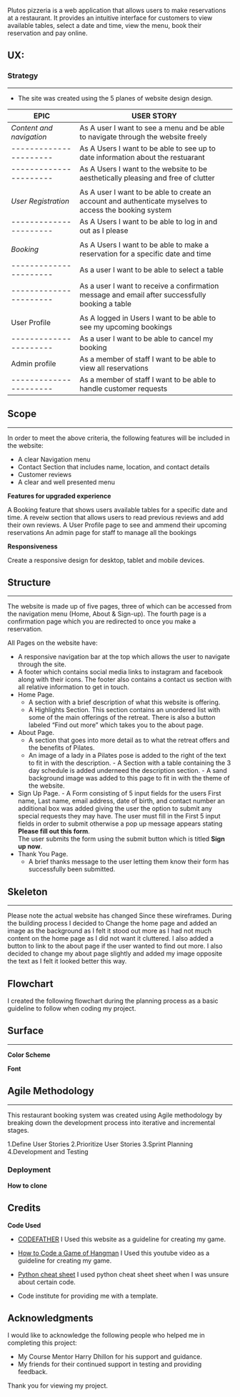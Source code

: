 

Plutos pizzeria is a web application that allows users to make reservations at a restaurant. It provides an intuitive interface for customers to view available tables, select a date and time, view the menu, book their reservation and pay online.


## UX:

### Strategy
__________________________________________________________________________________________________________________________________________________________________
- The site was created using the 5 planes of website design design.

| EPIC  | USER STORY |
| ------------- | ------------- |
| *Content and navigation*  | As A user I want to see a menu and be able to navigate through the website freely                                                |
| ----------------------    | As A Users I want to be able to see up to date information about the restuarant                                                  |
| ----------------------    | As A Users I want to the website to be aesthetically pleasing and free of clutter                                                |
|                           |
| *User Registration*       | As A user I want to be able to create an account and authenticate myselves to access the booking system                          |
| ----------------------    | As A Users I want to be able to log in and out as I please                                                                       |
|                           |  
| *Booking*                 | As A Users I want to be able to make a reservation for a specific date and time                                                   | | ----------------------    | As A Users I want to be able to specify the number of guests                                                                      |
| ----------------------    | As a user I want to be able to select a table 
| ----------------------    | As a user I want to receive a confirmation message and email after successfully booking a table                                   |
|                           |                                                                                                                                   |
| User Profile              | As A logged in Users I want to be able to see my upcoming bookings                                                                |
| ----------------------    | As a user I want to be able to cancel my booking                                                                                  |
| Admin profile             | As a member of staff I want to be able to view all reservations                                                                   |
| ----------------------    |  As a member of staff I want to be able to handle customer requests                                                               |


## Scope
_________________________________________________________________________________________________________________________________________________________________
In order to meet the above criteria, the following features will be included in the website:

- A clear Navigation menu 
- Contact Section that includes name, location, and contact details
- Customer reviews
- A clear and well presented menu

 **Features for upgraded experience**

A Booking feature that shows users available tables for a specific date and time.
A reveiw section that allows users to read previous reviews and add their own reviews.
A User Profile page to see and ammend their upcoming reservations
An admin page for staff to manage all the bookings

**Responsiveness**

Create a responsive design for desktop, tablet and mobile devices.



## Structure
__________________________________________________________________________________________________________________________________________________________________
The website is made up of five pages, three of which can be accessed from the navigation menu (Home, About & Sign-up). The fourth page is a confirmation page which you are redirected to once you make a reservation.

All Pages on the website have:

- A responsive navigation bar at the top which allows the user to navigate through the site. 
- A footer which contains social media links to instagram and facebook along with their icons. The footer also contains a contact us section with all relative information to get in touch.
- Home Page.
    - A section with a brief description of what this website is offering.
     - A Highlights Section. This section contains an unordered list with some of the main offerings of the retreat. There is also a button labeled “Find out more” which takes you to the about page.
- About Page.
     - A section that goes into more detail as to what the retreat offers and the benefits of Pilates.
     - An image of a lady in a Pilates pose is added to the right of the text to fit in with the description.
      - A Section with a table containing the 3 day schedule is added underneed the description section.
      - A sand background image was added to this page to fit in with the theme of the website.
- Sign Up Page.
      - A Form consisting of 5 input fields for the users First name, Last name, email address, date of birth, and contact number an additional box was added giving            the user the option to submit any special requests they may have.
         The user must fill in the First 5 input fields in order to submit otherwise a pop up message appears stating  **Please fill out this form**.  
            The user submits the form using the submit button which is titled **Sign up now**. 
- Thank You Page.
   - A brief thanks message to the user letting them know their form has successfully been submitted.

## Skeleton
__________________________________________________________________________________________________________________________________________________________________
Please note the actual website has changed Since these wireframes.
During the building process I decided to Change the home page and added an image as the background as I felt it stood out more as I had not much content on the home page as I did not want it cluttered. I also added a button to link to the about page if the user wanted to find out more.
I also decided to change my about page slightly and added my image opposite the text as I felt it looked better this way.

## Flowchart

I created the following flowchart during the planning process as a basic guideline to follow when coding my project.





## Surface
__________________________________________________________________________________________________________________________________________________________________

**Color Scheme**


**Font**


## Agile Methodology
__________________________________________________________________________________________________________________________________________________________________

This restaurant booking system was created using Agile methodology by breaking down the development process into iterative and incremental stages.

1.Define User Stories
2.Prioritize User Stories
3.Sprint Planning
4.Development and Testing


 
### Deployment


 **How to clone**

 ## Credits
 
**Code Used**

- [CODEFATHER](https://codefather.tech/blog/hangman-game-python/) I Used this website as a guideline for creating my game.

- [How to Code a Game of Hangman](https://www.youtube.com/watch?v=cJJTnI22IF8) I Used this youtube video as a guideline for creating my game.

- [Python cheat sheet](https://www.pythoncheatsheet.org/cheatsheet/basics) I used python cheat sheet sheet when I was unsure about certain code.
- Code institute for providing me with a template.

 
 
## Acknowledgments

I would like to acknowledge the following people who helped me in completing this project:
- My Course Mentor Harry Dhillon for his support and guidance.
- My friends for their continued support in testing and providing feedback.

Thank you for viewing my project.

